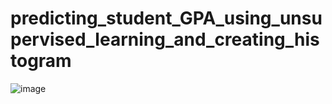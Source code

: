 # predicting_student_GPA_using_unsupervised_learning_and_creating_histogram
![image](https://user-images.githubusercontent.com/114800813/234938214-4688ad14-45cc-4d3e-bc60-b7a71597eec7.png)
